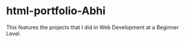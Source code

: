 # html-portfolio-Abhi
This features the projects that I did in Web Development at a Beginner Level. 
